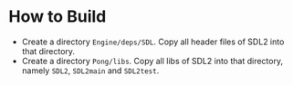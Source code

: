 # How to Build

- Create a directory `Engine/deps/SDL`. Copy all header files of SDL2 into that directory.
- Create a directory `Pong/libs`. Copy all libs of SDL2 into that directory, namely `SDL2`, `SDL2main` and `SDL2test`.